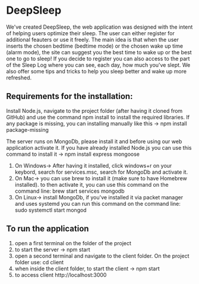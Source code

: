 # DeepSleep
We've created DeepSleep, the web application was designed with the intent of helping users optimize their sleep. The user can either register for additional feauters or use it freely. The main idea is that when the user inserts the chosen bedtime (bedtime mode) or the chosen wake up time (alarm mode), the site can suggest you the best time to wake up or the best one to go to sleep! If you decide to register you can also access to the part of the Sleep Log where you can see, each day, how much you've slept. We also offer some tips and tricks to help you sleep better and wake up more refreshed.


## Requirements for the installation:
Install Node.js, navigate to the project folder (after having it cloned from GitHub) and use the command npm install to install the required libraries. If any package is missing, you can installing manually like this -> npm install package-missing

The server runs on MongoDb, please install it and before using our web application activate it.
If you have already installed Node.js you can use this command to install it -> npm install express mongoose

1. On Windows-> After having it installed, click windows+r on your keybord, search for services.msc, search for MongoDb and activate it.
2. On Mac-> you can use brew to install it (make sure to have Homebrew installed). to then activate it, you can use this command on the command line: brew start services mongodb
3. On Linux-> install MongoDb, if you've installed it via packet manager and uses systemd you can run this command on the command line: sudo systemctl start mongod


## To run the application
1. open a first terminal on the folder of the project
2. to start the server -> npm start
3. open a second terminal and navigate to the client folder. On the project folder use: cd client
4. when inside the client folder, to start the client -> npm start
5. to access client http://localhost:3000   
